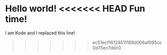 Hello world!
<<<<<<< HEAD
Fun time!
=======
I am Kode and I replaced this line!
>>>>>>> ec51ecf16128511189d006af095cc0d75ec7ddc0
